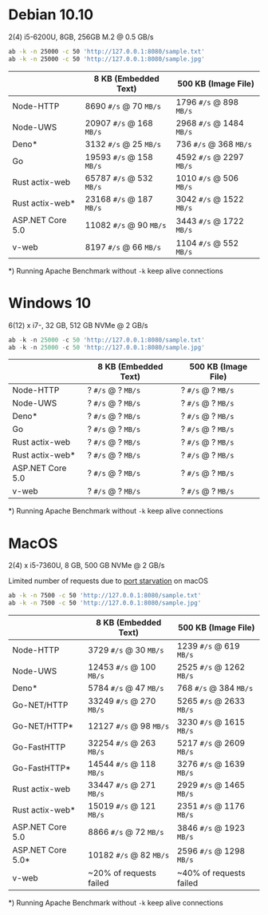 # Debian 10.10

2(4) i5-6200U, 8GB, 256GB M.2 @ 0.5 GB/s

```bash
ab -k -n 25000 -c 50 'http://127.0.0.1:8080/sample.txt'
ab -k -n 25000 -c 50 'http://127.0.0.1:8080/sample.jpg'
```

|                  | 8 KB (Embedded Text)     | 500 KB (Image File)      |
|------------------|--------------------------|--------------------------|
| Node-HTTP        |  8690 `#/s` @  70 `MB/s` | 1796 `#/s` @  898 `MB/s` |
| Node-UWS         | 20907 `#/s` @ 168 `MB/s` | 2968 `#/s` @ 1484 `MB/s` |
| Deno*            |  3132 `#/s` @  25 `MB/s` |  736 `#/s` @  368 `MB/s` |
| Go               | 19593 `#/s` @ 158 `MB/s` | 4592 `#/s` @ 2297 `MB/s` |
| Rust actix-web   | 65787 `#/s` @ 532 `MB/s` | 1010 `#/s` @  506 `MB/s` |
| Rust actix-web*  | 23168 `#/s` @ 187 `MB/s` | 3042 `#/s` @ 1522 `MB/s` |
| ASP.NET Core 5.0 | 11082 `#/s` @  90 `MB/s` | 3443 `#/s` @ 1722 `MB/s` |
| v-web            |  8197 `#/s` @  66 `MB/s` | 1104 `#/s` @  552 `MB/s` |

*) Running Apache Benchmark without `-k` keep alive connections

# Windows 10

6(12) x i7-, 32 GB, 512 GB NVMe @ 2 GB/s

```powershell
ab -k -n 25000 -c 50 'http://127.0.0.1:8080/sample.txt'
ab -k -n 25000 -c 50 'http://127.0.0.1:8080/sample.jpg'
```

|                  | 8 KB (Embedded Text)     | 500 KB (Image File)      |
|------------------|--------------------------|--------------------------|
| Node-HTTP        | ? `#/s` @ ? `MB/s` | ? `#/s` @ ? `MB/s` |
| Node-UWS         | ? `#/s` @ ? `MB/s` | ? `#/s` @ ? `MB/s` |
| Deno*            | ? `#/s` @ ? `MB/s` | ? `#/s` @ ? `MB/s` |
| Go               | ? `#/s` @ ? `MB/s` | ? `#/s` @ ? `MB/s` |
| Rust actix-web   | ? `#/s` @ ? `MB/s` | ? `#/s` @ ? `MB/s` |
| Rust actix-web*  | ? `#/s` @ ? `MB/s` | ? `#/s` @ ? `MB/s` |
| ASP.NET Core 5.0 | ? `#/s` @ ? `MB/s` | ? `#/s` @ ? `MB/s` |
| v-web            | ? `#/s` @ ? `MB/s` | ? `#/s` @ ? `MB/s` |

*) Running Apache Benchmark without `-k` keep alive connections

# MacOS

2(4) x i5-7360U, 8 GB, 500 GB NVMe @ 2 GB/s

Limited number of requests due to [port starvation](https://stackoverflow.com/questions/1216267/ab-program-freezes-after-lots-of-requests-why) on macOS
```zsh
ab -k -n 7500 -c 50 'http://127.0.0.1:8080/sample.txt'
ab -k -n 7500 -c 50 'http://127.0.0.1:8080/sample.jpg'
```

|                   | 8 KB (Embedded Text)     | 500 KB (Image File)      |
|-------------------|--------------------------|--------------------------|
| Node-HTTP         |  3729 `#/s` @  30 `MB/s` | 1239 `#/s` @  619 `MB/s` |
| Node-UWS          | 12453 `#/s` @ 100 `MB/s` | 2525 `#/s` @ 1262 `MB/s` |
| Deno*             |  5784 `#/s` @  47 `MB/s` |  768 `#/s` @  384 `MB/s` |
| Go-NET/HTTP       | 33249 `#/s` @ 270 `MB/s` | 5265 `#/s` @ 2633 `MB/s` |
| Go-NET/HTTP*      | 12127 `#/s` @  98 `MB/s` | 3230 `#/s` @ 1615 `MB/s` |
| Go-FastHTTP       | 32254 `#/s` @ 263 `MB/s` | 5217 `#/s` @ 2609 `MB/s` |
| Go-FastHTTP*      | 14544 `#/s` @ 118 `MB/s` | 3276 `#/s` @ 1639 `MB/s` |
| Rust actix-web    | 33447 `#/s` @ 271 `MB/s` | 2929 `#/s` @ 1465 `MB/s` |
| Rust actix-web*   | 15019 `#/s` @ 121 `MB/s` | 2351 `#/s` @ 1176 `MB/s` |
| ASP.NET Core 5.0  |  8866 `#/s` @  72 `MB/s` | 3846 `#/s` @ 1923 `MB/s` |
| ASP.NET Core 5.0* | 10182 `#/s` @  82 `MB/s` | 2596 `#/s` @ 1298 `MB/s` |
| v-web             | ~20% of requests failed  | ~40% of requests failed  |

*) Running Apache Benchmark without `-k` keep alive connections
